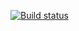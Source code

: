 [![Build status](https://ci.appveyor.com/api/projects/status/iubvr9x99wb1u3ch/branch/master?svg=true)](https://ci.appveyor.com/project/Yuliyarubtsova/rest/branch/master)
